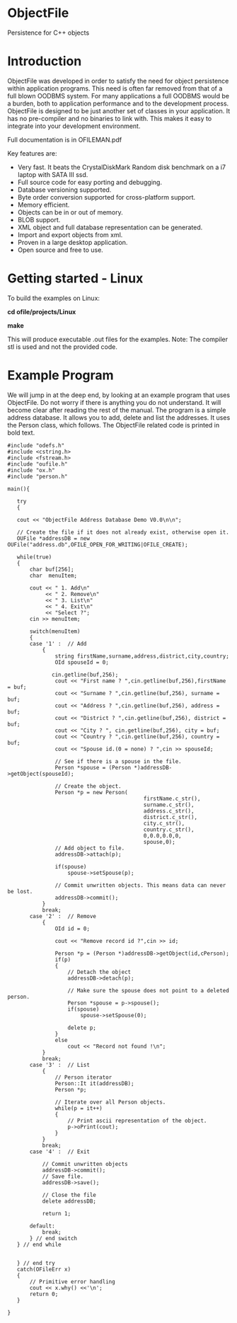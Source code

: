 # ObjectFile
Persistence for C++ objects

# Introduction
ObjectFile was developed in order to satisfy the need for object persistence within application programs. This need is often far removed from that of a full blown OODBMS system. For many applications a full OODBMS would be a burden, both to application performance and to the development process. 
ObjectFile is designed to be just another set of classes in your application. It has no pre-compiler and no binaries to link with. This makes it easy to integrate into your development environment.

Full documentation is in OFILEMAN.pdf

Key features are:
  * Very fast. It beats the CrystalDiskMark Random disk benchmark on a i7 laptop with SATA III ssd.
  * Full source code for easy porting and debugging.
  * Database versioning supported.
  * Byte order conversion supported for cross-platform support.
  * Memory efficient.
  * Objects can be in or out of memory.
  * BLOB support.
  * XML object and full database representation can be generated.
  * Import and export objects from xml.
  * Proven in a large desktop application.
  * Open source and free to use.


# Getting started - Linux
To build the examples on Linux:

**cd ofile/projects/Linux**

**make**

This will produce executable .out files for the examples.
Note: The compiler stl is used and not the provided code.

# Example Program
We will jump in at the deep end, by looking at an example program that uses ObjectFile. Do not worry if there is anything you do not understand. It will become clear after reading the rest of the manual. 
The program is a simple address database. It allows you to add, delete and list the addresses. It uses the Person class, which follows.
The ObjectFile related code is printed in bold text.
 
 ~~~~
#include "odefs.h"
#include <cstring.h>
#include <fstream.h>
#include "oufile.h"
#include "ox.h"
#include "person.h"

main(){

	try
	{

	cout << "ObjectFile Address Database Demo V0.0\n\n";

	// Create the file if it does not already exist, otherwise open it.
	OUFile *addressDB = new OUFile("address.db",OFILE_OPEN_FOR_WRITING|OFILE_CREATE);

	while(true)
	{
		char buf[256];
		char  menuItem;

		cout << " 1. Add\n"
			 << " 2. Remove\n"
			 << " 3. List\n"
			 << " 4. Exit\n"
		     << "Select ?";
		cin >> menuItem;

		switch(menuItem)
		{
		case '1' :  // Add
			{
				string firstName,surname,address,district,city,country;
				OId spouseId = 0;
                
               cin.getline(buf,256);
				cout << "First name ? ",cin.getline(buf,256),firstName = buf;
				cout << "Surname ? ",cin.getline(buf,256), surname = buf;
				cout << "Address ? ",cin.getline(buf,256), address = buf;
				cout << "District ? ",cin.getline(buf,256), district = buf;
				cout << "City ? ", cin.getline(buf,256), city = buf;
				cout << "Country ? ",cin.getline(buf,256), country = buf;
				cout << "Spouse id.(0 = none) ? ",cin >> spouseId;

				// See if there is a spouse in the file.
				Person *spouse = (Person *)addressDB->getObject(spouseId);

				// Create the object.
				Person *p = new Person(
											firstName.c_str(),
											surname.c_str(),
											address.c_str(),
											district.c_str(),
											city.c_str(),
											country.c_str(),
											0,0.0,0.0,0,
											spouse,0);
				// Add object to file.
				addressDB->attach(p);

				if(spouse)
					spouse->setSpouse(p);

				// Commit unwritten objects. This means data can never be lost.
				addressDB->commit();
			}
			break;
		case '2' :  // Remove
			{
				OId id = 0;

				cout << "Remove record id ?",cin >> id;

				Person *p = (Person *)addressDB->getObject(id,cPerson);
				if(p)
				{
					// Detach the object
					addressDB->detach(p);

					// Make sure the spouse does not point to a deleted person.
					Person *spouse = p->spouse();
					if(spouse)
						spouse->setSpouse(0);

					delete p;
				}
				else
					cout << "Record not found !\n";
			}
			break;
		case '3' :  // List
			{
				// Person iterator
				Person::It it(addressDB);
				Person *p;

				// Iterate over all Person objects.
				while(p = it++)
				{
					// Print ascii representation of the object.
					p->oPrint(cout);
				}
			}
			break;
		case '4' :  // Exit

			// Commit unwritten objects
			addressDB->commit();
			// Save file.
			addressDB->save();

			// Close the file
			delete addressDB;

			return 1;

		default:
			break;
		} // end switch
	} // end while


	} // end try
	catch(OFileErr x)
	{
		// Primitive error handling
		cout << x.why() <<'\n';
		return 0;
	}
			 
}
~~~~
 

